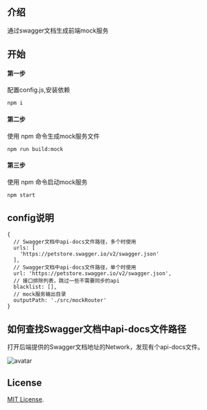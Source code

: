 ## 介绍

通过swagger文档生成前端mock服务

## 开始

#### 第一步

配置config.js,安装依赖
  
    npm i

#### 第二步

使用 npm 命令生成mock服务文件

    npm run build:mock

#### 第三步

使用 npm 命令启动mock服务

    npm start


## config说明

    {
      // Swagger文档中api-docs文件路径，多个时使用
      urls: [
        'https://petstore.swagger.io/v2/swagger.json'
      ],
      // Swagger文档中api-docs文件路径，单个时使用
      url: 'https://petstore.swagger.io/v2/swagger.json',
      // 接口排除列表，跳过一些不需要同步的api
      blacklist: [],
      // mock服务输出目录
      outputPath: './src/mockRouter'
    }

## 如何查找Swagger文档中api-docs文件路径

打开后端提供的Swagger文档地址的Network，发现有个api-docs文件。

![avatar](https://yqfile.alicdn.com/0460f4464be492c15debd7daec6f3f1aac2768cd.jpeg)

## License

[MIT License](./LICENSE).

